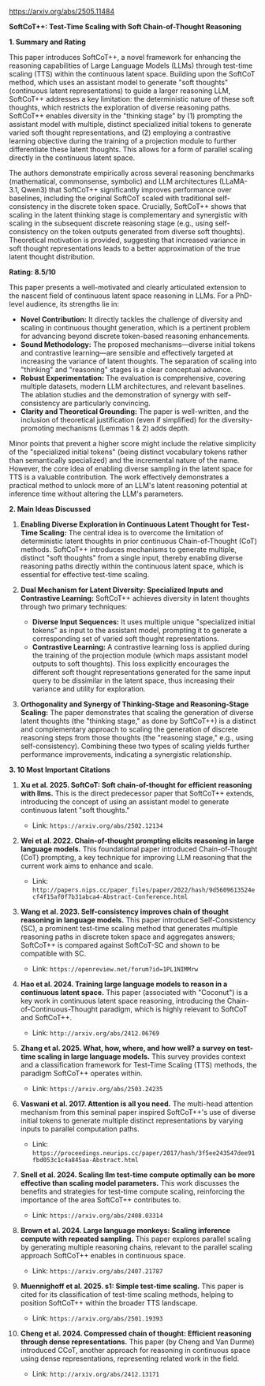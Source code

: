 https://arxiv.org/abs/2505.11484

**SoftCoT++: Test-Time Scaling with Soft Chain-of-Thought Reasoning**

**1. Summary and Rating**

This paper introduces SoftCoT++, a novel framework for enhancing the reasoning capabilities of Large Language Models (LLMs) through test-time scaling (TTS) within the continuous latent space. Building upon the SoftCoT method, which uses an assistant model to generate "soft thoughts" (continuous latent representations) to guide a larger reasoning LLM, SoftCoT++ addresses a key limitation: the deterministic nature of these soft thoughts, which restricts the exploration of diverse reasoning paths. SoftCoT++ enables diversity in the "thinking stage" by (1) prompting the assistant model with multiple, distinct specialized initial tokens to generate varied soft thought representations, and (2) employing a contrastive learning objective during the training of a projection module to further differentiate these latent thoughts. This allows for a form of parallel scaling directly in the continuous latent space.

The authors demonstrate empirically across several reasoning benchmarks (mathematical, commonsense, symbolic) and LLM architectures (LLaMA-3.1, Qwen3) that SoftCoT++ significantly improves performance over baselines, including the original SoftCoT scaled with traditional self-consistency in the discrete token space. Crucially, SoftCoT++ shows that scaling in the latent thinking stage is complementary and synergistic with scaling in the subsequent discrete reasoning stage (e.g., using self-consistency on the token outputs generated from diverse soft thoughts). Theoretical motivation is provided, suggesting that increased variance in soft thought representations leads to a better approximation of the true latent thought distribution.

**Rating: 8.5/10**

This paper presents a well-motivated and clearly articulated extension to the nascent field of continuous latent space reasoning in LLMs. For a PhD-level audience, its strengths lie in:
*   **Novel Contribution:** It directly tackles the challenge of diversity and scaling in continuous thought generation, which is a pertinent problem for advancing beyond discrete token-based reasoning enhancements.
*   **Sound Methodology:** The proposed mechanisms—diverse initial tokens and contrastive learning—are sensible and effectively targeted at increasing the variance of latent thoughts. The separation of scaling into "thinking" and "reasoning" stages is a clear conceptual advance.
*   **Robust Experimentation:** The evaluation is comprehensive, covering multiple datasets, modern LLM architectures, and relevant baselines. The ablation studies and the demonstration of synergy with self-consistency are particularly convincing.
*   **Clarity and Theoretical Grounding:** The paper is well-written, and the inclusion of theoretical justification (even if simplified) for the diversity-promoting mechanisms (Lemmas 1 & 2) adds depth.

Minor points that prevent a higher score might include the relative simplicity of the "specialized initial tokens" (being distinct vocabulary tokens rather than semantically specialized) and the incremental nature of the name. However, the core idea of enabling diverse sampling in the latent space for TTS is a valuable contribution. The work effectively demonstrates a practical method to unlock more of an LLM's latent reasoning potential at inference time without altering the LLM's parameters.

**2. Main Ideas Discussed**

1.  **Enabling Diverse Exploration in Continuous Latent Thought for Test-Time Scaling:** The central idea is to overcome the limitation of deterministic latent thoughts in prior continuous Chain-of-Thought (CoT) methods. SoftCoT++ introduces mechanisms to generate multiple, distinct "soft thoughts" from a single input, thereby enabling diverse reasoning paths directly within the continuous latent space, which is essential for effective test-time scaling.

2.  **Dual Mechanism for Latent Diversity: Specialized Inputs and Contrastive Learning:** SoftCoT++ achieves diversity in latent thoughts through two primary techniques:
    *   **Diverse Input Sequences:** It uses multiple unique "specialized initial tokens" as input to the assistant model, prompting it to generate a corresponding set of varied soft thought representations.
    *   **Contrastive Learning:** A contrastive learning loss is applied during the training of the projection module (which maps assistant model outputs to soft thoughts). This loss explicitly encourages the different soft thought representations generated for the same input query to be dissimilar in the latent space, thus increasing their variance and utility for exploration.

3.  **Orthogonality and Synergy of Thinking-Stage and Reasoning-Stage Scaling:** The paper demonstrates that scaling the generation of diverse latent thoughts (the "thinking stage," as done by SoftCoT++) is a distinct and complementary approach to scaling the generation of discrete reasoning steps from those thoughts (the "reasoning stage," e.g., using self-consistency). Combining these two types of scaling yields further performance improvements, indicating a synergistic relationship.

**3. 10 Most Important Citations**

1.  **Xu et al. 2025. SoftCoT: Soft chain-of-thought for efficient reasoning with llms.** This is the direct predecessor paper that SoftCoT++ extends, introducing the concept of using an assistant model to generate continuous latent "soft thoughts."
    *   Link: `https://arxiv.org/abs/2502.12134`

2.  **Wei et al. 2022. Chain-of-thought prompting elicits reasoning in large language models.** This foundational paper introduced Chain-of-Thought (CoT) prompting, a key technique for improving LLM reasoning that the current work aims to enhance and scale.
    *   Link: `http://papers.nips.cc/paper_files/paper/2022/hash/9d5609613524ecf4f15af0f7b31abca4-Abstract-Conference.html`

3.  **Wang et al. 2023. Self-consistency improves chain of thought reasoning in language models.** This paper introduced Self-Consistency (SC), a prominent test-time scaling method that generates multiple reasoning paths in discrete token space and aggregates answers; SoftCoT++ is compared against SoftCoT-SC and shown to be compatible with SC.
    *   Link: `https://openreview.net/forum?id=1PL1NIMMrw`

4.  **Hao et al. 2024. Training large language models to reason in a continuous latent space.** This paper (associated with "Coconut") is a key work in continuous latent space reasoning, introducing the Chain-of-Continuous-Thought paradigm, which is highly relevant to SoftCoT and SoftCoT++.
    *   Link: `http://arxiv.org/abs/2412.06769`

5.  **Zhang et al. 2025. What, how, where, and how well? a survey on test-time scaling in large language models.** This survey provides context and a classification framework for Test-Time Scaling (TTS) methods, the paradigm SoftCoT++ operates within.
    *   Link: `https://arxiv.org/abs/2503.24235`

6.  **Vaswani et al. 2017. Attention is all you need.** The multi-head attention mechanism from this seminal paper inspired SoftCoT++'s use of diverse initial tokens to generate multiple distinct representations by varying inputs to parallel computation paths.
    *   Link: `https://proceedings.neurips.cc/paper/2017/hash/3f5ee243547dee91fbd053c1c4a845aa-Abstract.html`

7.  **Snell et al. 2024. Scaling llm test-time compute optimally can be more effective than scaling model parameters.** This work discusses the benefits and strategies for test-time compute scaling, reinforcing the importance of the area SoftCoT++ contributes to.
    *   Link: `https://arxiv.org/abs/2408.03314`

8.  **Brown et al. 2024. Large language monkeys: Scaling inference compute with repeated sampling.** This paper explores parallel scaling by generating multiple reasoning chains, relevant to the parallel scaling approach SoftCoT++ enables in continuous space.
    *   Link: `https://arxiv.org/abs/2407.21787`

9.  **Muennighoff et al. 2025. s1: Simple test-time scaling.** This paper is cited for its classification of test-time scaling methods, helping to position SoftCoT++ within the broader TTS landscape.
    *   Link: `https://arxiv.org/abs/2501.19393`

10. **Cheng et al. 2024. Compressed chain of thought: Efficient reasoning through dense representations.** This paper (by Cheng and Van Durme) introduced CCoT, another approach for reasoning in continuous space using dense representations, representing related work in the field.
    *   Link: `http://arxiv.org/abs/2412.13171`
